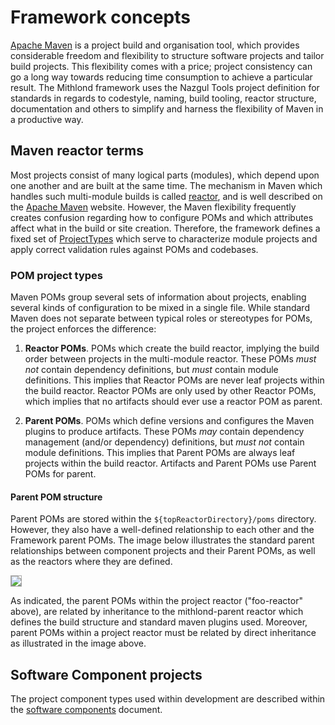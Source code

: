 # Framework concepts

[Apache Maven](http://maven.apache.org) is a project build and organisation tool, which provides considerable
freedom and flexibility to structure software projects and tailor build projects. This flexibility
comes with a price; project consistency can go a long way towards reducing time consumption to
achieve a particular result. The Mithlond framework uses the Nazgul Tools project definition for standards in 
regards to codestyle, naming, build tooling, reactor structure, documentation and others to simplify and harness the
flexibility of Maven in a productive way.

## Maven reactor terms

Most projects consist of many logical parts (modules), which depend upon one another and are built at the same
time. The mechanism in Maven which handles such multi-module builds is called
[reactor](http://maven.apache.org/guides/mini/guide-multiple-modules.html), and is well described on
the [Apache Maven](http://maven.apache.org) website. However, the Maven flexibility frequently creates confusion
regarding how to configure POMs and which attributes affect what in the build or site creation.
Therefore, the framework defines a fixed set of [ProjectTypes](codestyle/apidocs/index.html)
which serve to characterize module projects and apply correct validation rules against POMs and codebases.

### POM project types

Maven POMs group several sets of information about projects, enabling several kinds of configuration to be
mixed in a single file. While standard Maven does not separate between typical roles or stereotypes for POMs,
the project enforces the difference:

1. **Reactor POMs**. POMs which create the build reactor, implying the build order between projects in the
    multi-module reactor. These POMs *must not* contain dependency definitions, but *must* contain module
    definitions. This implies that Reactor POMs are never leaf projects within the build reactor.
    Reactor POMs are only used by other Reactor POMs, which implies that no artifacts should ever use
    a reactor POM as parent.

2. **Parent POMs**. POMs which define versions and configures the Maven plugins to produce artifacts.
    These POMs *may* contain dependency management (and/or dependency) definitions, but *must not* contain
    module definitions. This implies that Parent POMs are always leaf projects within the build reactor.
    Artifacts and Parent POMs use Parent POMs for parent.


#### Parent POM structure

Parent POMs are stored within the `${topReactorDirectory}/poms` directory. 
However, they also have a well-defined relationship to each other and the Framework parent POMs. 
The image below illustrates the standard parent relationships between component projects and their Parent POMs, as 
well as the reactors where they are defined.

<img src="images/plantuml/pom_projects.png" style="border: solid DarkGray 1px;" />

As indicated, the parent POMs within the project reactor ("foo-reactor" above), are related
by inheritance to the mithlond-parent reactor which defines the build structure and standard maven plugins used.
Moreover, parent POMs within a project reactor must be related by direct inheritance as illustrated 
in the image above.

## Software Component projects

The project component types used within development are described within the
[software components](theory/software_components.html) document.